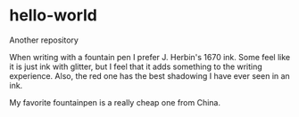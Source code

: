 # hello-world
Another repository

When writing with a fountain pen I prefer J. Herbin's 1670 ink. Some feel like it is just ink with glitter, but I feel that it adds something to the writing experience. Also, the red one has the best shadowing I have ever seen in an ink. 

My favorite fountainpen is a really cheap one from China.
